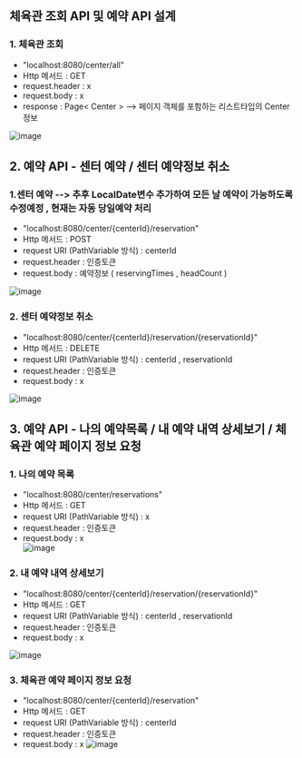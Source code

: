 ## 체육관 조회 API 및 예약 API 설계      

### 1. 체육관 조회    
 - "localhost:8080/center/all"   
 - Http 메서드 : GET   
 - request.header : x   
 - request.body : x   
 - response :  Page< Center >  --> 페이지 객체를 포함하는 리스트타입의 Center 정보   

![image](https://github.com/Jorados/capston/assets/100845256/2586f216-1ec9-438b-aeca-7d1585d9a8b5)      


## 2. 예약 API - 센터 예약 /  센터 예약정보 취소      

### 1.센터 예약 --> 추후 LocalDate변수 추가하여 모든 날 예약이 가능하도록 수정예정 , 현재는 자동 당일예약 처리      
 - "localhost:8080/center/{centerId}/reservation"   
 - Http 메서드 : POST   
 - request URI (PathVariable 방식) : centerId   
 - request.header : 인증토큰   
 - request.body : 예약정보 ( reservingTimes , headCount ) 

![image](https://github.com/Jorados/capston/assets/100845256/ca4a123d-4174-44a2-ada3-1d03c77329c0)   

### 2. 센터 예약정보 취소   
 - "localhost:8080/center/{centerId}/reservation/{reservationId}"  
 - Http 메서드 : DELETE   
 - request URI (PathVariable 방식) : centerId , reservationId   
 - request.header : 인증토큰   
 - request.body : x     

![image](https://github.com/Jorados/capston/assets/100845256/e33c4068-4de2-4462-8f14-caa34aec6571)   

 
## 3. 예약 API - 나의 예약목록 / 내 예약 내역 상세보기 / 체육관 예약 페이지 정보 요청

### 1. 나의 예약 목록      
 - "localhost:8080/center/reservations"   
 - Http 메서드 : GET      
 - request URI (PathVariable 방식) : x  
 - request.header : 인증토큰     
 - request.body : x     
![image](https://github.com/Jorados/capston/assets/100845256/5fd16a22-ded7-4967-9c05-e7a493082164)   

### 2. 내 예약 내역 상세보기   
 - "localhost:8080/center/{centerId}/reservation/{reservationId}"    
 - Http 메서드 : GET         
 - request URI (PathVariable 방식) : centerId , reservationId         
 - request.header : 인증토큰       
 - request.body : x         

![image](https://github.com/Jorados/capston/assets/100845256/1f2c00f2-c8cd-4b90-88ce-38a6c001f86f)     

### 3. 체육관 예약 페이지 정보 요청 
 - "localhost:8080/center/{centerId}/reservation"
 - Http 메서드 : GET      
 - request URI (PathVariable 방식) : centerId  
 - request.header : 인증토큰     
 - request.body : x 
![image](https://github.com/Jorados/capston/assets/100845256/e8458214-79b6-450b-bfc5-664bbd9e57e7)   




